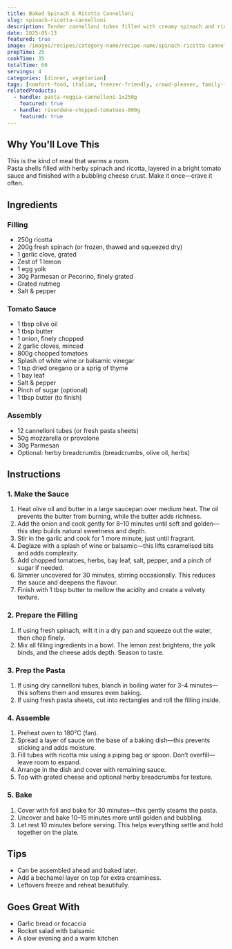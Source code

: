 ```yaml
---
title: Baked Spinach & Ricotta Cannelloni
slug: spinach-ricotta-cannelloni
description: Tender cannelloni tubes filled with creamy spinach and ricotta, smothered in rich tomato sauce, and baked until bubbling and golden.
date: 2025-05-13
featured: true
image: /images/recipes/category-name/recipe-name/spinach-ricotta-cannelloni.webp
prepTime: 25
cookTime: 35
totalTime: 60
servings: 4
categories: [dinner, vegetarian]
tags: [comfort-food, italian, freezer-friendly, crowd-pleaser, family-friendly, difficulty-medium]
relatedProducts:
  - handle: pasta-reggia-cannelloni-1x250g
    featured: true
  - handle: riverdene-chopped-tomatoes-800g
    featured: true
---
```


## Why You'll Love This

This is the kind of meal that warms a room.  
Pasta shells filled with herby spinach and ricotta, layered in a bright tomato sauce and finished with a bubbling cheese crust. Make it once—crave it often.

## Ingredients

### Filling
- 250g ricotta
- 200g fresh spinach (or frozen, thawed and squeezed dry)
- 1 garlic clove, grated
- Zest of 1 lemon
- 1 egg yolk
- 30g Parmesan or Pecorino, finely grated
- Grated nutmeg
- Salt & pepper

### Tomato Sauce
- 1 tbsp olive oil
- 1 tbsp butter
- 1 onion, finely chopped
- 2 garlic cloves, minced
- 800g chopped tomatoes
- Splash of white wine or balsamic vinegar
- 1 tsp dried oregano or a sprig of thyme
- 1 bay leaf
- Salt & pepper
- Pinch of sugar (optional)
- 1 tbsp butter (to finish)

### Assembly
- 12 cannelloni tubes (or fresh pasta sheets)
- 50g mozzarella or provolone
- 30g Parmesan
- Optional: herby breadcrumbs (breadcrumbs, olive oil, herbs)

## Instructions

### 1. Make the Sauce

1. Heat olive oil and butter in a large saucepan over medium heat. The oil prevents the butter from burning, while the butter adds richness.
2. Add the onion and cook gently for 8–10 minutes until soft and golden—this step builds natural sweetness and depth.
3. Stir in the garlic and cook for 1 more minute, just until fragrant.
4. Deglaze with a splash of wine or balsamic—this lifts caramelised bits and adds complexity.
5. Add chopped tomatoes, herbs, bay leaf, salt, pepper, and a pinch of sugar if needed.
6. Simmer uncovered for 30 minutes, stirring occasionally. This reduces the sauce and deepens the flavour.
7. Finish with 1 tbsp butter to mellow the acidity and create a velvety texture.

### 2. Prepare the Filling

1. If using fresh spinach, wilt it in a dry pan and squeeze out the water, then chop finely.
2. Mix all filling ingredients in a bowl. The lemon zest brightens, the yolk binds, and the cheese adds depth. Season to taste.

### 3. Prep the Pasta

1. If using dry cannelloni tubes, blanch in boiling water for 3–4 minutes—this softens them and ensures even baking.
2. If using fresh pasta sheets, cut into rectangles and roll the filling inside.

### 4. Assemble

1. Preheat oven to 180°C (fan).
2. Spread a layer of sauce on the base of a baking dish—this prevents sticking and adds moisture.
3. Fill tubes with ricotta mix using a piping bag or spoon. Don’t overfill—leave room to expand.
4. Arrange in the dish and cover with remaining sauce.
5. Top with grated cheese and optional herby breadcrumbs for texture.

### 5. Bake

1. Cover with foil and bake for 30 minutes—this gently steams the pasta.
2. Uncover and bake 10–15 minutes more until golden and bubbling.
3. Let rest 10 minutes before serving. This helps everything settle and hold together on the plate.

## Tips

- Can be assembled ahead and baked later.  
- Add a béchamel layer on top for extra creaminess.  
- Leftovers freeze and reheat beautifully.

## Goes Great With

- Garlic bread or focaccia  
- Rocket salad with balsamic  
- A slow evening and a warm kitchen
